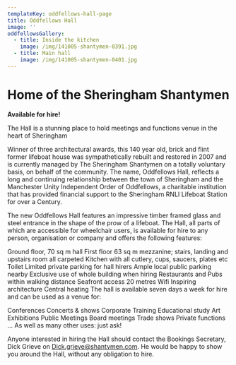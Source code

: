 ```yaml
---
templateKey: oddfellows-hall-page
title: Oddfellows Hall
image: ''
oddfellowsGallery:
  - title: Inside the kitchen
    image: /img/141005-shantymen-0391.jpg
  - title: Main hall
    image: /img/141005-shantymen-0401.jpg
---
```

# Home of the Sheringham Shantymen

**Available for hire!**

The Hall is a stunning place to hold meetings and functions venue in the heart of Sheringham

Winner of three architectural awards, this 140 year old, brick and flint former lifeboat house was sympathetically rebuilt and restored in 2007 and is currently managed by The Sheringham Shantymen on a totally voluntary basis, on behalf of the community.  The name, Oddfellows Hall, reflects a long and continuing relationship between the town of Sheringham and the Manchester Unity Independent Order of Oddfellows, a charitable institution that has provided financial support to the Sheringham RNLI Lifeboat Station for over a Century.

The new Oddfellows Hall features an impressive timber framed glass and steel entrance in the shape of the prow of a lifeboat.  The Hall, all parts of which are accessible for wheelchair users, is available for hire to any person, organisation or company and offers the following features:

Ground floor, 70 sq m hall
First floor 63 sq m mezzanine; stairs, landing and upstairs room all carpeted
Kitchen with all cutlery, cups, saucers, plates etc
Toilet
Limited private parking for hall hirers
Ample local public parking nearby
Exclusive use of whole building when hiring
Restaurants and Pubs within walking distance
Seafront access 20 metres
Wifi
Inspiring architecture
Central heating
The hall is available seven days a week for hire and can be used as a venue for:

Conferences
Concerts & shows
Corporate Training
Educational study
Art Exhibitions
Public Meetings
Board meetings
Trade shows
Private functions
… As well as many other uses: just ask!

Anyone interested in hiring the Hall should contact the Bookings Secretary, Dick Grieve on Dick.grieve@shantymen.com. He would be happy to show you around the Hall, without any obligation to hire.

